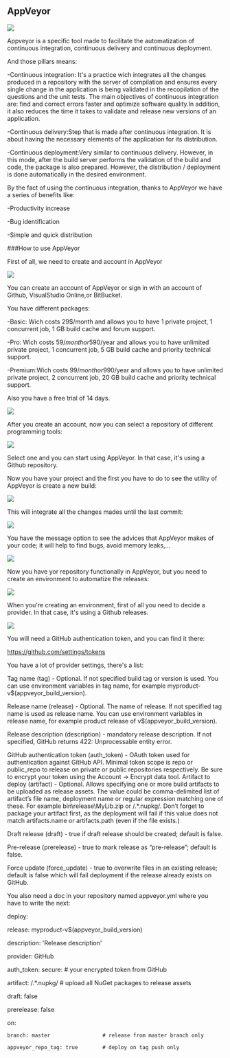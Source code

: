 ## AppVeyor

![](https://github.com/adrixdx/appveyor-research/blob/master/research/appveyor.jpg)


Appveyor is a specific tool made to facilitate the automatization of continuous integration, continuous delivery and continuous deployment.

And those pillars means:

-Continuous integration: It's a practice wich integrates all the changes produced in a repository with the server of compilation and ensures every single change in the application is being validated in the recopilation of the questions and the unit tests. 
The main objectives of continuous integration are: find and correct errors faster and optimize software quality.In addition, it also reduces the time it takes to validate and release new versions of an application.


-Continuous delivery:Step that is made after continuous integration. It is about having the necessary elements of the application for its distribution.


-Continuous deployment:Very similar to continuous delivery. However, in this mode, after the build server performs the validation of the build and code, the package is also prepared. However, the distribution / deployment is done automatically in the desired environment.


By the fact of using the continuous integration, thanks to AppVeyor we have a series of benefits like:

-Productivity increase

-Bug identification

-Simple and quick distribution


###How to use AppVeyor

First of all, we need to create and account in AppVeyor

![](https://github.com/adrixdx/appveyor-research/blob/master/research/sign%20up.jpg)

You can create an account of AppVeyor or sign in with an account of Github, VisualStudio Online,or BitBucket.


You have different packages:


-Basic: Wich costs 29$/month and allows you to have 1 private project, 1 concurrent job, 1 GB build cache and forum support.


-Pro: Wich costs 59$/month or 590$/year and allows you to have unlimited private project, 1 concurrent job, 5 GB build cache and priority technical support.


-Premium:Wich costs 99$/month or 990$/year and allows you to have unlimited private project, 2 concurrent job, 20 GB build cache and priority technical support.


Also you have a free trial of 14 days.

![](https://github.com/adrixdx/appveyor-research/blob/master/research/precios.jpg)

After you create an account, now you can select a repository of different programming tools:

![](https://github.com/adrixdx/appveyor-research/blob/master/research/research%20repositorio.jpg)

Select one and you can start using AppVeyor. In that case, it's using a Github repository.


Now you have your project and the first you have to do to see the utility of AppVeyor is create a new build:

![](https://github.com/adrixdx/appveyor-research/blob/master/research/new%20build.jpg)
 
This will integrate all the changes mades until the last commit:

![](https://github.com/adrixdx/appveyor-research/blob/master/research/research%20building%20console.jpg)

You have the message option to see the advices that AppVeyor makes of your code; it will help to find bugs, avoid memory leaks,...

![](https://github.com/adrixdx/appveyor-research/blob/master/research/research%20message%20build.jpg)

Now you have yor repository functionally in AppVeyor, but you need to create an environment to automatize the releases: 

![](https://github.com/adrixdx/appveyor-research/blob/master/research/enviroment.jpg)

When you're creating an environment, first of all you need to decide a provider. In that case, it's using a Github releases.

![](https://github.com/adrixdx/appveyor-research/blob/master/research/enviroment%20creation.jpg)

You will need a GitHub authentication token, and you can find it there:

https://github.com/settings/tokens

You have a lot of provider settings, there's a list:

Tag name (tag) - Optional. If not specified build tag or version is used. You can use environment variables in tag name, for example myproduct-v$(appveyor_build_version).

Release name (release) - Optional. The name of release. If not specified tag name is used as release name. You can use environment variables in release name, for example product release of v$(appveyor_build_version).

Release description (description) - mandatory release description. If not specified, GitHub returns 422: Unprocessable entity error.

GitHub authentication token (auth_token) - OAuth token used for authentication against GitHub API. Minimal token scope is repo or public_repo to release on private or public repositories respectively. Be sure to encrypt your token using the Account → Encrypt data tool.
Artifact to deploy (artifact) - Optional. Allows specifying one or more build artifacts to be uploaded as release assets. The value could be comma-delimited list of artifact’s file name, deployment name or regular expression matching one of these. For example bin\release\MyLib.zip or /.*\.nupkg/. Don’t forget to package your artifact first, as the deployment will fail if this value does not match artifacts.name or artifacts.path (even if the file exists.)

Draft release (draft) - true if draft release should be created; default is false.

Pre-release (prerelease) - true to mark release as “pre-release”; default is false.

Force update (force_update) - true to overwrite files in an existing release; default is false which will fail deployment if the release already exists on GitHub.

You also need a doc in your repository named appveyor.yml where you have to write the next:

deploy:

  release: myproduct-v$(appveyor_build_version)
  
  description: 'Release description'
  
  provider: GitHub
  
  auth_token:
    secure: <your encrypted token>  # your encrypted token from GitHub
    
  artifact: /.*\.nupkg/             # upload all NuGet packages to release assets
  
  draft: false
  
  prerelease: false
  
  on:
  
    branch: master                 # release from master branch only
    
    appveyor_repo_tag: true        # deploy on tag push only




